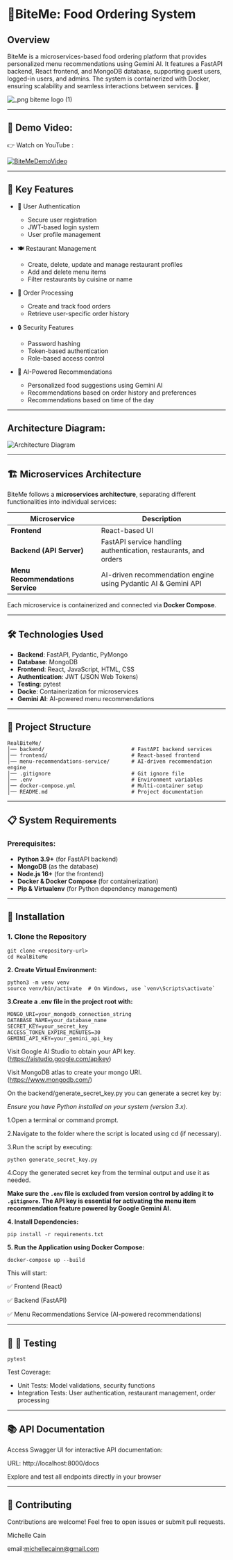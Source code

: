 # 🍔BiteMe: Food Ordering System
## Overview

BiteMe is a microservices-based food ordering platform that provides personalized menu recommendations using Gemini AI. It features a FastAPI backend, React frontend, and MongoDB database, supporting guest users, logged-in users, and admins. The system is containerized with Docker, ensuring scalability and seamless interactions between services. 🚀

![_png biteme logo (1)](https://github.com/user-attachments/assets/f7eed7ed-b51a-4a71-8b0e-5cec53db5d64)


---
## 🎥 Demo Video:

👉 Watch on YouTube :

[![BiteMeDemoVideo](video.png)](https://youtu.be/MCjcXWOxsag)


---

## 🌟 Key Features

- 🔐 User Authentication
  - Secure user registration
  - JWT-based login system
  - User profile management

- 🍽️ Restaurant Management
  - Create, delete, update and manage restaurant profiles
  - Add and delete menu items
  - Filter restaurants by cuisine or name

- 🛒 Order Processing
  - Create and track food orders
  - Retrieve user-specific order history

- 🔒 Security Features
  - Password hashing
  - Token-based authentication
  - Role-based access control
    
- 🧠 AI-Powered Recommendations
  - Personalized food suggestions using Gemini AI
  - Recommendations based on order history and preferences
  - Recommendations based on time of the day

---
## Architecture Diagram:
![Architecture Diagram](https://github.com/user-attachments/assets/67ad1f0f-819a-4b61-b08d-9af41ec1990e)

---

## 🏗️ Microservices Architecture

BiteMe follows a **microservices architecture**, separating different functionalities into individual services:

| Microservice                 | Description |
|------------------------------|-------------|
| **Frontend**                 | React-based UI |
| **Backend (API Server)**     | FastAPI service handling authentication, restaurants, and orders |
| **Menu Recommendations Service** | AI-driven recommendation engine using Pydantic AI & Gemini API |

Each microservice is containerized and connected via **Docker Compose**.

---

## 🛠️ Technologies Used

- **Backend**: FastAPI, Pydantic, PyMongo
- **Database**: MongoDB
- **Frontend**: React, JavaScript, HTML, CSS
- **Authentication**: JWT (JSON Web Tokens)
- **Testing**: pytest
- **Docke**: Containerization for microservices
- **Gemini AI**: AI-powered menu recommendations

---

## 📂 Project Structure

```plaintext
RealBiteMe/
│── backend/                            # FastAPI backend services
│── frontend/                           # React-based frontend 
│── menu-recommendations-service/       # AI-driven recommendation engine
│── .gitignore                          # Git ignore file
│── .env                                # Environment variables
│── docker-compose.yml                  # Multi-container setup
│── README.md                           # Project documentation

```

---
## 📋 System Requirements

### Prerequisites:
- **Python 3.9+** (for FastAPI backend)
- **MongoDB** (as the database)
- **Node.js 16+** (for the frontend)
- **Docker & Docker Compose** (for containerization)
- **Pip & Virtualenv** (for Python dependency management)
  
---

## 🔧 Installation

### 1. Clone the Repository
```
git clone <repository-url>
cd RealBiteMe
```

**2. Create Virtual Environment:**
```
python3 -m venv venv
source venv/bin/activate  # On Windows, use `venv\Scripts\activate`
 ```
**3.Create a .env file in the project root with:**
 ```
MONGO_URI=your_mongodb_connection_string
DATABASE_NAME=your_database_name
SECRET_KEY=your_secret_key
ACCESS_TOKEN_EXPIRE_MINUTES=30
GEMINI_API_KEY=your_gemini_api_key
 ```

Visit Google AI Studio to obtain your API key. (https://aistudio.google.com/apikey)

Visit MongoDB atlas to create your mongo URI. (https://www.mongodb.com/)

On the backend/generate_secret_key.py you can generate a secret key by:

*Ensure you have Python installed on your system (version 3.x).*

1.Open a terminal or command prompt.

2.Navigate to the folder where the script is located using cd (if necessary).

3.Run the script by executing:
```
python generate_secret_key.py
```
4.Copy the generated secret key from the terminal output and use it as needed.

**Make sure the `.env` file is excluded from version control by adding it to `.gitignore`. The API key is essential for activating the menu item recommendation feature powered by Google Gemini AI.**

**4. Install Dependencies:**
   ```
pip install -r requirements.txt
 ```


**5. Run the Application using Docker Compose:**
```
docker-compose up --build
```
This will start: 

✅ Frontend (React)

✅ Backend (FastAPI)

✅ Menu Recommendations Service (AI-powered recommendations)

---

## **🧬 🧪 Testing**

```
pytest
```
Test Coverage:

- Unit Tests: Model validations, security functions
- Integration Tests: User authentication, restaurant management, order processing


---
## 📚 API Documentation

Access Swagger UI for interactive API documentation:

URL: http://localhost:8000/docs

Explore and test all endpoints directly in your browser


---

## 🙌 Contributing

Contributions are welcome! Feel free to open issues or submit pull requests.

Michelle Cain

email:michellecainn@gmail.com

